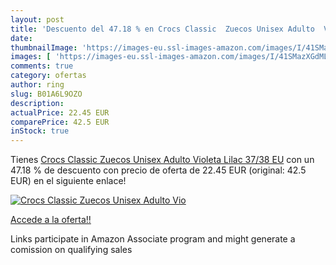 ```yaml
---
layout: post
title: 'Descuento del 47.18 % en Crocs Classic  Zuecos Unisex Adulto  Vio'
date: 
thumbnailImage: 'https://images-eu.ssl-images-amazon.com/images/I/41SMazXGdML._SL200_.jpg'
images: [ 'https://images-eu.ssl-images-amazon.com/images/I/41SMazXGdML._SL200_.jpg' ]
comments: true
category: ofertas
author: ring
slug: B01A6L9OZO
description:
actualPrice: 22.45 EUR
comparePrice: 42.5 EUR
inStock: true
---
```


Tienes [Crocs Classic  Zuecos Unisex Adulto  Violeta  Lilac   37/38 EU](https://www.amazon.es/dp/B01A6L9OZO/?tag=tolees-21) con un 47.18 % de descuento con precio de oferta de 22.45 EUR (original: 42.5 EUR) en el siguiente enlace!

[![Crocs Classic  Zuecos Unisex Adulto  Vio](https://images-eu.ssl-images-amazon.com/images/I/41SMazXGdML._SL200_.jpg)](https://www.amazon.es/dp/B01A6L9OZO/?tag=tolees-21)

[Accede a la oferta!!](https://www.amazon.es/dp/B01A6L9OZO/?tag=tolees-21)

Links participate in Amazon Associate program and might generate a comission on qualifying sales


